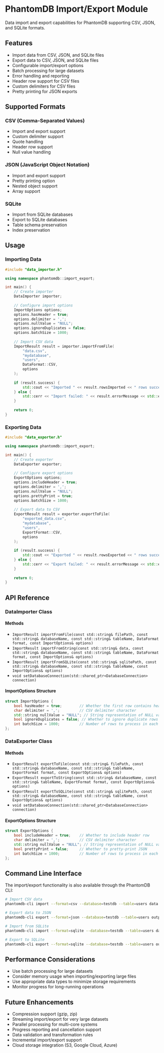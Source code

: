 # PhantomDB Import/Export Module

Data import and export capabilities for PhantomDB supporting CSV, JSON, and SQLite formats.

## Features

- Import data from CSV, JSON, and SQLite files
- Export data to CSV, JSON, and SQLite files
- Configurable import/export options
- Batch processing for large datasets
- Error handling and reporting
- Header row support for CSV files
- Custom delimiters for CSV files
- Pretty printing for JSON exports

## Supported Formats

### CSV (Comma-Separated Values)
- Import and export support
- Custom delimiter support
- Quote handling
- Header row support
- Null value handling

### JSON (JavaScript Object Notation)
- Import and export support
- Pretty printing option
- Nested object support
- Array support

### SQLite
- Import from SQLite databases
- Export to SQLite databases
- Table schema preservation
- Index preservation

## Usage

### Importing Data

```cpp
#include "data_importer.h"

using namespace phantomdb::import_export;

int main() {
    // Create importer
    DataImporter importer;
    
    // Configure import options
    ImportOptions options;
    options.hasHeader = true;
    options.delimiter = ',';
    options.nullValue = "NULL";
    options.ignoreDuplicates = false;
    options.batchSize = 1000;
    
    // Import CSV data
    ImportResult result = importer.importFromFile(
        "data.csv",
        "mydatabase",
        "users",
        DataFormat::CSV,
        options
    );
    
    if (result.success) {
        std::cout << "Imported " << result.rowsImported << " rows successfully!" << std::endl;
    } else {
        std::cerr << "Import failed: " << result.errorMessage << std::endl;
    }
    
    return 0;
}
```

### Exporting Data

```cpp
#include "data_exporter.h"

using namespace phantomdb::import_export;

int main() {
    // Create exporter
    DataExporter exporter;
    
    // Configure export options
    ExportOptions options;
    options.includeHeader = true;
    options.delimiter = ',';
    options.nullValue = "NULL";
    options.prettyPrint = true;
    options.batchSize = 1000;
    
    // Export data to CSV
    ExportResult result = exporter.exportToFile(
        "exported_data.csv",
        "mydatabase",
        "users",
        ExportFormat::CSV,
        options
    );
    
    if (result.success) {
        std::cout << "Exported " << result.rowsExported << " rows successfully!" << std::endl;
    } else {
        std::cerr << "Export failed: " << result.errorMessage << std::endl;
    }
    
    return 0;
}
```

## API Reference

### DataImporter Class

#### Methods

- `ImportResult importFromFile(const std::string& filePath, const std::string& databaseName, const std::string& tableName, DataFormat format, const ImportOptions& options)`
- `ImportResult importFromString(const std::string& data, const std::string& databaseName, const std::string& tableName, DataFormat format, const ImportOptions& options)`
- `ImportResult importFromSQLite(const std::string& sqlitePath, const std::string& databaseName, const std::string& tableName, const ImportOptions& options)`
- `void setDatabaseConnection(std::shared_ptr<DatabaseConnection> connection)`

#### ImportOptions Structure

```cpp
struct ImportOptions {
    bool hasHeader = true;        // Whether the first row contains headers
    char delimiter = ',';         // CSV delimiter character
    std::string nullValue = "NULL"; // String representation of NULL values
    bool ignoreDuplicates = false; // Whether to ignore duplicate rows
    int batchSize = 1000;         // Number of rows to process in each batch
};
```

### DataExporter Class

#### Methods

- `ExportResult exportToFile(const std::string& filePath, const std::string& databaseName, const std::string& tableName, ExportFormat format, const ExportOptions& options)`
- `ExportResult exportToString(const std::string& databaseName, const std::string& tableName, ExportFormat format, const ExportOptions& options)`
- `ExportResult exportToSQLite(const std::string& sqlitePath, const std::string& databaseName, const std::string& tableName, const ExportOptions& options)`
- `void setDatabaseConnection(std::shared_ptr<DatabaseConnection> connection)`

#### ExportOptions Structure

```cpp
struct ExportOptions {
    bool includeHeader = true;    // Whether to include header row
    char delimiter = ',';         // CSV delimiter character
    std::string nullValue = "NULL"; // String representation of NULL values
    bool prettyPrint = false;     // Whether to pretty-print JSON
    int batchSize = 1000;         // Number of rows to process in each batch
};
```

## Command Line Interface

The import/export functionality is also available through the PhantomDB CLI:

```bash
# Import CSV data
phantomdb-cli import --format=csv --database=testdb --table=users data.csv

# Export data to JSON
phantomdb-cli export --format=json --database=testdb --table=users output.json

# Import from SQLite
phantomdb-cli import --format=sqlite --database=testdb --table=users data.db

# Export to SQLite
phantomdb-cli export --format=sqlite --database=testdb --table=users output.db
```

## Performance Considerations

- Use batch processing for large datasets
- Consider memory usage when importing/exporting large files
- Use appropriate data types to minimize storage requirements
- Monitor progress for long-running operations

## Future Enhancements

- Compression support (gzip, zip)
- Streaming import/export for very large datasets
- Parallel processing for multi-core systems
- Progress reporting and cancellation support
- Data validation and transformation rules
- Incremental import/export support
- Cloud storage integration (S3, Google Cloud, Azure)